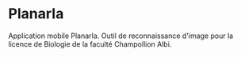 # PlanarIa
Application mobile PlanarIa. Outil de reconnaissance d'image pour la licence de Biologie de la faculté Champollion Albi.
